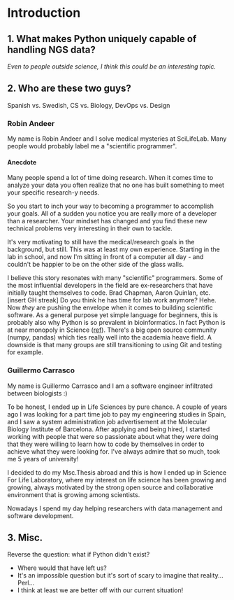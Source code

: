 # Introduction

## 1. What makes Python uniquely capable of handling NGS data?
*Even to people outside science, I think this could be an interesting topic.*

## 2. Who are these two guys?
Spanish vs. Swedish, CS vs. Biology, DevOps vs. Design

### Robin Andeer
My name is Robin Andeer and I solve medical mysteries at SciLifeLab. Many people would probably label me a "scientific programmer".

#### Anecdote
Many people spend a lot of time doing research. When it comes time to analyze your data you often realize that no one has built something to meet your specific research-y needs.

So you start to inch your way to becoming a programmer to accomplish your goals. All of a sudden you notice you are really more of a developer than a researcher. Your mindset has changed and you find these new technical problems very interesting in their own to tackle.

It's very motivating to still have the medical/research goals in the background, but still. This was at least my own experience. Starting in the lab in school, and now I'm sitting in front of a computer all day - and couldn't be happier to be on the other side of the glass walls.

I believe this story resonates with many "scientific" programmers. Some of the most influential developers in the field are ex-researchers that have initially taught themselves to code. Brad Chapman, Aaron Quinlan, etc. [insert GH streak] Do you think he has time for lab work anymore? Hehe. Now *they* are pushing the envelope when it comes to building scientific software. As a general purpose yet simple language for beginners, this is probably also why Python is so prevalent in bioinformatics. In fact Python is at near monopoly in Science ([ref][monopoly]). There's a big open source community (numpy, pandas) which ties really well into the academia heave field. A downside is that many groups are still transitioning to using Git and testing for example.

### Guillermo Carrasco

My name is Guillermo Carrasco and I am a software engineer infiltrated between biologists :)

To be honest, I ended up in Life Sciences by pure chance. A couple of years ago I was
looking for a part time job to pay my engineering studies in Spain, and I saw a system
administration job advertisement at the Molecular Biology Institute of Barcelona. After
applying and being hired, I started working with people that were so passionate
about what they were doing that they were willing to learn how to code by themselves
in order to achieve what they were looking for. I've always admire that so much, took
me 5 years of university!

I decided to do my Msc.Thesis abroad and this is how I ended up in Science For Life
Laboratory, where my interest on life science has been growing and growing, always
motivated by the strong open source and collaborative environment that is
growing among scientists.

Nowadays I spend my day helping researchers with data management and software development.

## 3. Misc.
Reverse the question: what if Python didn't exist?
  - Where would that have left us?
  - It's an impossible question but it's sort of scary to imagine that reality... Perl...
  - I think at least we are better off with our current situation!


[monopoly]: http://news.kynosarges.org/2015/04/05/programming-languages-in-2014/
